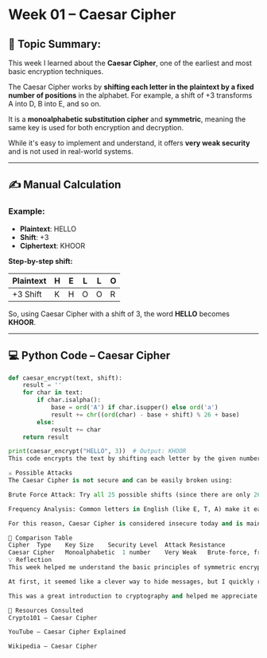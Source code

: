 # Week 01 – Caesar Cipher

## 🔐 Topic Summary:
This week I learned about the **Caesar Cipher**, one of the earliest and most basic encryption techniques.

The Caesar Cipher works by **shifting each letter in the plaintext by a fixed number of positions** in the alphabet. For example, a shift of +3 transforms A into D, B into E, and so on.

It is a **monoalphabetic substitution cipher** and **symmetric**, meaning the same key is used for both encryption and decryption.

While it's easy to implement and understand, it offers **very weak security** and is not used in real-world systems.

---

## ✍️ Manual Calculation

### Example:

- **Plaintext**: HELLO  
- **Shift**: +3  
- **Ciphertext**: KHOOR

**Step-by-step shift:**

| Plaintext | H | E | L | L | O |
|-----------|---|---|---|---|---|
| +3 Shift  | K | H | O | O | R |

So, using Caesar Cipher with a shift of 3, the word **HELLO** becomes **KHOOR**.

---

## 💻 Python Code – Caesar Cipher

```python
def caesar_encrypt(text, shift):
    result = ''
    for char in text:
        if char.isalpha():
            base = ord('A') if char.isupper() else ord('a')
            result += chr((ord(char) - base + shift) % 26 + base)
        else:
            result += char
    return result

print(caesar_encrypt("HELLO", 3))  # Output: KHOOR
This code encrypts the text by shifting each letter by the given number (in this case, 3). It works with both uppercase and lowercase letters and skips non-alphabetic characters.

⚔️ Possible Attacks
The Caesar Cipher is not secure and can be easily broken using:

Brute Force Attack: Try all 25 possible shifts (since there are only 26 letters).

Frequency Analysis: Common letters in English (like E, T, A) make it easy to guess the plaintext.

For this reason, Caesar Cipher is considered insecure today and is mainly used for educational purposes.

🔁 Comparison Table
Cipher	Type	Key Size	Security Level	Attack Resistance
Caesar Cipher	Monoalphabetic	1 number	Very Weak	Brute-force, frequency
💡 Reflection
This week helped me understand the basic principles of symmetric encryption. I enjoyed manually solving and writing the Caesar cipher in Python.

At first, it seemed like a clever way to hide messages, but I quickly realized how vulnerable it is. The fact that it can be broken in seconds using brute-force or frequency analysis shows how important stronger encryption is in modern systems.

This was a great introduction to cryptography and helped me appreciate why key management and randomness are important for security.

🔗 Resources Consulted
Crypto101 – Caesar Cipher

YouTube – Caesar Cipher Explained

Wikipedia – Caesar Cipher


